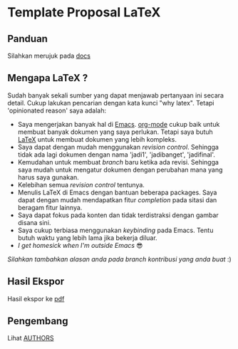# Template Proposal LaTeX

## Panduan

Silahkan merujuk pada [docs](docs/)

## Mengapa LaTeX ?

Sudah banyak sekali sumber yang dapat menjawab pertanyaan ini secara
detail. Cukup lakukan pencarian dengan kata kunci "why latex". Tetapi
'opinionated reason' saya adalah:

- Saya mengerjakan banyak hal di
  [Emacs](https://www.gnu.org/software/emacs/). [org-mode](http://orgmode.org/)
  cukup baik untuk membuat banyak dokumen yang saya perlukan. Tetapi
  saya butuh [LaTeX](https://www.latex-project.org/) untuk membuat
  dokumen yang lebih kompleks.
- Saya dapat dengan mudah menggunakan *revision control*. Sehingga
  tidak ada lagi dokumen dengan nama 'jadi1', 'jadibanget',
  'jadifinal'.
- Kemudahan untuk membuat *branch* baru ketika ada revisi. Sehingga
  saya mudah untuk mengatur dokumen dengan perubahan mana yang
  harus saya gunakan.
- Kelebihan semua *revision control* tentunya.
- Menulis LaTeX di Emacs dengan bantuan beberapa packages. Saya
  dapat dengan mudah mendapatkan fitur *completion* pada sitasi dan
  beragam fitur lainnya.
- Saya dapat fokus pada konten dan tidak terdistraksi dengan gambar
  disana sini.
- Saya cukup terbiasa menggunakan *keybinding* pada Emacs. Tentu butuh
  waktu yang lebih lama jika bekerja diluar.
- *I get homesick when I'm outside Emacs* &#x1f60e;

*Silahkan tambahkan alasan anda pada branch kontribusi yang anda buat* :)


## Hasil Ekspor

Hasil ekspor ke [pdf](/uploads/b9fce4ce2e77fd8f8ade938f5adc32a3/proposal.pdf)

## Pengembang

Lihat [AUTHORS](https://github.com/azzamsa/template-skripsi-id/blob/master/AUTHORS)
